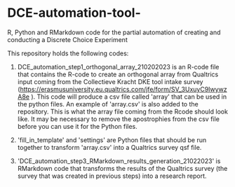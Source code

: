 # DCE-automation-tool-
R, Python and RMarkdown code for the partial automation of creating and conducting a Discrete Choice Experiment 


This repository holds the following codes:

1. DCE_automation_step1_orthogonal_array_210202023  is an R-code file that contains the R-code to create an orthogonal array from Qualtrics input coming from the Collectieve Kracht DKE tool intake survey (https://erasmusuniversity.eu.qualtrics.com/jfe/form/SV_3UxuyC9IwywzA8e ). This code will produce a csv file called 'array' that can be used in the python files. An example of 'array.csv' is also added to the repository. This is what the array file coming from the Rcode should look like. It may be necessary to remove the apostrophies from the csv file before you can use it for the Python files. 

2. 'fill_in_template'  and 'settings' are Python files that should be run together to transform 'array.csv' into a Qualtrics survey qsf file. 

3. 'DCE_automation_step3_RMarkdown_results_generation_21022023' is RMarkdown code that transforms the results of the Qualtrics survey (the survey that was created in previous steps) into a research report. 
